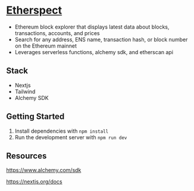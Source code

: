 # [Etherspect](https://etherspect.vercel.app/)

- Ethereum block explorer that displays latest data about blocks, transactions, accounts, and prices
- Search for any address, ENS name, transaction hash, or block number on the Ethereum mainnet
- Leverages serverless functions, alchemy sdk, and etherscan api

## Stack

- Nextjs
- Tailwind
- Alchemy SDK

## Getting Started

1. Install dependencies with `npm install`
2. Run the development server with `npm run dev`

## Resources

https://www.alchemy.com/sdk

https://nextjs.org/docs
